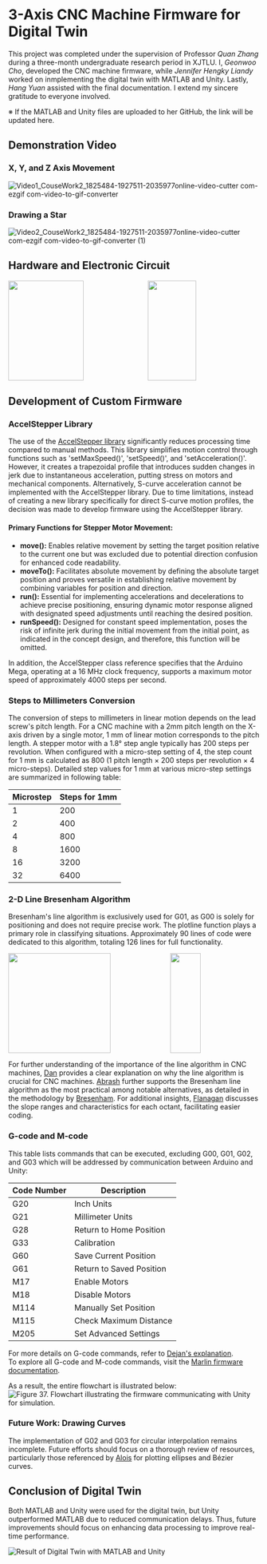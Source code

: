# 3-Axis CNC Machine Firmware for Digital Twin

This project was completed under the supervision of Professor *Quan Zhang* during a three-month undergraduate research period in XJTLU. I, *Geonwoo Cho*, developed the CNC machine firmware, while *Jennifer Hengky Liandy* worked on inmplementing the digital twin with MATLAB and Unity. Lastly, *Hang Yuan* assisted with the final documentation. I extend my sincere gratitude to everyone involved.

※ If the MATLAB and Unity files are uploaded to her GitHub, the link will be updated here.

## Demonstration Video

### X, Y, and Z Axis Movement

![Video1_CouseWork2_1825484-1927511-2035977online-video-cutter com-ezgif com-video-to-gif-converter](https://github.com/gunwoo0623/3-Axis-CNC-Machinery-Firmware/assets/52570227/37511b81-a4c6-4ac2-8926-fe690e20c81b)

### Drawing a Star

![Video2_CouseWork2_1825484-1927511-2035977online-video-cutter com-ezgif com-video-to-gif-converter (1)](https://github.com/gunwoo0623/3-Axis-CNC-Machinery-Firmware/assets/52570227/f63c7529-cfa7-4a10-903b-ceb3b68e39a0)

## Hardware and Electronic Circuit

<div class="form-group">
        <div style="height: 200px; width: 500px;">
                <img style="height: 100%; width: 55%; float:left;" src="https://github.com/gunwoo0623/3-Axis-CNC-Machinery/assets/52570227/d958c287-57fc-4a85-a1a3-cf04541632b9">
                <img style="height: 100%; width: 44%; float:right;" src="https://github.com/gunwoo0623/3-Axis-CNC-Machinery/assets/52570227/b1111b31-0fd8-455d-8fa2-a6b7da4fc737">
        </div>
</div>

## Development of Custom Firmware

### AccelStepper Library

The use of the [AccelStepper library](https://www.airspayce.com/mikem/arduino/AccelStepper/classAccelStepper.html#a5dce13ab2a1b02b8f443318886bf6fc5) significantly reduces processing time compared to manual methods. This library simplifies motion control through functions such as 'setMaxSpeed()', 'setSpeed()', and 'setAcceleration()'. However, it creates a trapezoidal profile that introduces sudden changes in jerk due to instantaneous acceleration, putting stress on motors and mechanical components. Alternatively, S-curve acceleration cannot be implemented with the AccelStepper library. Due to time limitations, instead of creating a new library specifically for direct S-curve motion profiles, the decision was made to develop firmware using the AccelStepper library.

#### Primary Functions for Stepper Motor Movement:
* **move():** Enables relative movement by setting the target position relative to the current one but was excluded due to potential direction confusion for enhanced code readability.
* **moveTo():** Facilitates absolute movement by defining the absolute target position and proves versatile in establishing relative movement by combining variables for position and direction.
* **run():** Essential for implementing accelerations and decelerations to achieve precise positioning, ensuring dynamic motor response aligned with designated speed adjustments until reaching the desired position.
* **runSpeed():** Designed for constant speed implementation, poses the risk of infinite jerk during the initial movement from the initial point, as indicated in the concept design, and therefore, this function will be omitted.

In addition, the AccelStepper class reference specifies that the Arduino Mega, operating at a 16 MHz clock frequency, supports a maximum motor speed of approximately 4000 steps per second.

### Steps  to  Millimeters Conversion 

The conversion of steps to millimeters in linear motion depends on the lead screw's pitch length. For a CNC machine with a 2mm pitch length on the X-axis driven by a single motor, 1 mm of linear motion corresponds to the pitch length. A stepper motor with a 1.8° step angle typically has 200 steps per revolution. When configured with a micro-step setting of 4, the step count for 1 mm is calculated as 800 (1 pitch length × 200 steps per revolution × 4 micro-steps). Detailed step values for 1 mm at various micro-step settings are summarized in following table:

| Microstep                 | Steps for 1mm                       |
|---------------------------|-------------------------------------|
| 1                         | 200                                 |
| 2                         | 400                                 |
| 4                         | 800                                 |
| 8                         | 1600                                |
| 16                        | 3200                                |
| 32                        | 6400                                |

### 2-D Line Bresenham Algorithm

Bresenham's line algorithm is exclusively used for G01, as G00 is solely for positioning and does not require precise work. The plotline function plays a primary role in classifying situations. Approximately 90 lines of code were dedicated to this algorithm, totaling 126 lines for full functionality.

<div class="form-group">
        <div style="height: 200px; width: 500px;">
                <img style="height: 100%; width: 64%; float:left;" src="https://github.com/gunwoo0623/3-Axis-CNC-Machinery/assets/52570227/ac3c192f-1490-42ad-ae17-d26765b1b2e3">
                <img style="height: 100%; width: 35%; float:right;" src="https://github.com/gunwoo0623/3-Axis-CNC-Machinery/assets/52570227/438131ef-d3ad-4743-8692-197d5c282376">
        </div>
</div>

For further understanding of the importance of the line algorithm in CNC machines, [Dan](https://www.marginallyclever.com/2020/07/moving-your-cnc-with-bresenhams-algorithm/) provides a clear explanation on why the line algorithm is crucial for CNC machines. [Abrash](https://www.ercankoclar.com/wp-content/uploads/2016/12/gpbb35.pdf) further supports the Bresenham line algorithm as the most practical among notable alternatives, as detailed in the methodology by [Bresenham](https://ohiostate.pressbooks.pub/app/uploads/sites/45/2017/09/bresenham.pdf). For additional insights, [Flanagan](https://cs.helsinki.fi/group/goa/mallinnus/lines/bresenh.html) discusses the slope ranges and characteristics for each octant, facilitating easier coding.


### G-code and M-code

This table lists commands that can be executed, excluding G00, G01, G02, and G03 which will be addressed by communication between Arduino and Unity:

| Code Number               | Description                         |
|---------------------------|-------------------------------------|
| G20                       | Inch Units                          |
| G21                       | Millimeter Units                    |
| G28                       | Return to Home Position             |
| G33                       | Calibration                         |
| G60                       | Save Current Position               |
| G61                       | Return to Saved Position            |
| M17                       | Enable Motors                       |
| M18                       | Disable Motors                      |
| M114                      | Manually Set Position               |
| M115                      | Check Maximum Distance              |
| M205                      | Set Advanced Settings               |

For more details on G-code commands, refer to [Dejan's explanation](https://howtomechatronics.com/tutorials/g-code-explained-list-of-most-important-g-code-commands/).  
To explore all G-code and M-code commands, visit the [Marlin firmware documentation](https://marlinfw.org/meta/gcode/).


As a result, the entire flowchart is illustrated below:
![Figure 37. Flowchart illustrating the firmware communicating with Unity for simulation. ](https://github.com/gunwoo0623/3-Axis-CNC-Machinery/assets/52570227/19e5d9d5-d1da-4b16-9bca-07a8001c4f86)

### Future Work: Drawing Curves

The implementation of G02 and G03 for circular interpolation remains incomplete. Future efforts should focus on a thorough review of resources, particularly those referenced by [Alois](https://zingl.github.io/Bresenham.pdf) for plotting ellipses and Bézier curves.

## Conclusion of Digital Twin

Both MATLAB and Unity were used for the digital twin, but Unity outperformed MATLAB due to reduced communication delays. Thus, future improvements should focus on enhancing data processing to improve real-time performance.

![Result of Digital Twin with MATLAB and Unity](https://github.com/gunwoo0623/3-Axis-CNC-Machinery/assets/52570227/dfb5de02-4196-4d1b-a47e-fed64252988e)
